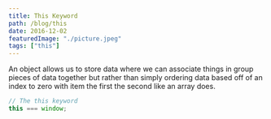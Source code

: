 ```yaml
---
title: This Keyword
path: /blog/this
date: 2016-12-02
featuredImage: "./picture.jpeg"
tags: ["this"]
---
```


An object allows us to store data where we can associate things in group pieces of data together but rather than simply ordering data based off of an index to zero with item the first the second like an array does.

```javascript
// The this keyword
this === window;
```
